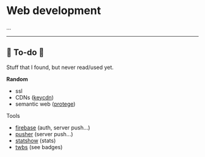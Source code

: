 # Web development

...

<hr class="sep-both">

## 👻 To-do 👻

Stuff that I found, but never read/used yet.

<div class="row row-cols-md-2"><div>

**Random**

* ssl
* CDNs ([keycdn](https://www.keycdn.com/))
* semantic web ([protege](https://protege.stanford.edu/))
</div><div>

Tools

* [firebase](https://firebase.google.com/) (auth, server push...)
* [pusher](https://pusher.com/) (server push...)
* [statshow](https://www.statshow.com/) (stats)
* [twbs](https://github.com/twbs/bootstrap) (see badges)
</div></div>